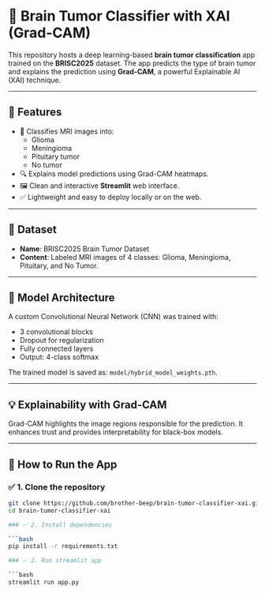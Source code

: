 # 🧠 Brain Tumor Classifier with XAI (Grad-CAM)

This repository hosts a deep learning-based **brain tumor classification** app trained on the **BRISC2025** dataset. The app predicts the type of brain tumor and explains the prediction using **Grad-CAM**, a powerful Explainable AI (XAI) technique.

---

## 🚀 Features

- 🧠 Classifies MRI images into:
  - Glioma
  - Meningioma
  - Pituitary tumor
  - No tumor
- 🔍 Explains model predictions using Grad-CAM heatmaps.
- 🖼️ Clean and interactive **Streamlit** web interface.
- ✅ Lightweight and easy to deploy locally or on the web.

---

## 📂 Dataset

- **Name**: BRISC2025 Brain Tumor Dataset
- **Content**: Labeled MRI images of 4 classes: Glioma, Meningioma, Pituitary, and No Tumor.

---

## 🧠 Model Architecture

A custom Convolutional Neural Network (CNN) was trained with:

- 3 convolutional blocks
- Dropout for regularization
- Fully connected layers
- Output: 4-class softmax

The trained model is saved as: `model/hybrid_model_weights.pth`.

---

## 💡 Explainability with Grad-CAM

Grad-CAM highlights the image regions responsible for the prediction. It enhances trust and provides interpretability for black-box models.

---

## 🧪 How to Run the App

### ✅ 1. Clone the repository

```bash
git clone https://github.com/brother-beep/brain-tumor-classifier-xai.git
cd brain-tumor-classifier-xai

### ✅ 2. Install dependencies

```bash
pip install -r requirements.txt

### ✅ 2. Run streamlit app

```bash
streamlit run app.py

